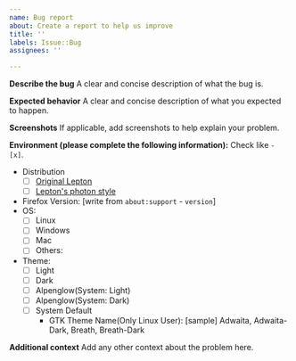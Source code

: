 ```yaml
---
name: Bug report
about: Create a report to help us improve
title: ''
labels: Issue::Bug
assignees: ''

---
```


**Describe the bug**
A clear and concise description of what the bug is.

**Expected behavior**
A clear and concise description of what you expected to happen.

**Screenshots**
If applicable, add screenshots to help explain your problem.

**Environment (please complete the following information):**
Check like `- [x]`.
 - Distribution
   - [ ] [Original Lepton](https://github.com/black7375/Firefox-UI-Fix)
   - [ ] [Lepton's photon style](https://github.com/black7375/Firefox-UI-Fix/tree/photon-style)
 - Firefox Version: [write from `about:support` - `version`]
 - OS:
   - [ ] Linux
   - [ ] Windows
   - [ ] Mac
   - [ ] Others: 
 - Theme:
   - [ ] Light
   - [ ] Dark
   - [ ] Alpenglow(System: Light)
   - [ ] Alpenglow(System: Dark)
   - [ ] System Default
     - GTK Theme Name(Only Linux User): [sample] Adwaita, Adwaita-Dark, Breath, Breath-Dark

**Additional context**
Add any other context about the problem here.
